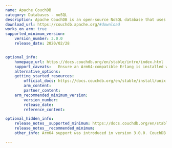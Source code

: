 ```yaml
---
name: Apache CouchDB
category: Databases - noSQL
description: Apache CouchDB is an open-source NoSQL database that uses a document-oriented data model with JSON for storage, JavaScript for map-reduce queries, and a RESTful HTTP API for communication.
download_url: https://couchdb.apache.org/#download
works_on_arm: true
supported_minimum_version:
    version_number: 3.0.0
    release_date: 2020/02/28


optional_info:
    homepage_url: https://docs.couchdb.org/en/stable/intro/index.html
    support_caveats:   Ensure an Arm64-compatible Erlang is installed when building from source. Docker is recommended for easier setup.
    alternative_options:
    getting_started_resources:
        official_docs: https://docs.couchdb.org/en/stable/install/unix.html
        arm_content:
        partner_content:
    arm_recommended_minimum_version:
        version_number:
        release_date:
        reference_content:

optional_hidden_info:
    release_notes__supported_minimum: https://docs.couchdb.org/en/stable/whatsnew/3.0.html#version-3-0-0
    release_notes__recommended_minimum:
    other_info: Arm64 support was introduced in version 3.0.0. CouchDB can be built from source or installed using Docker or native package managers on Arm64-based Linux systems starting from this version.

---
```

